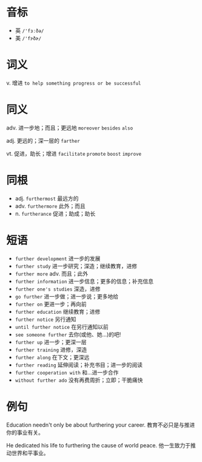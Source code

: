 # 音标

- 英 `/'fɜːðə/`
- 美 `/'fɝðɚ/`

# 词义

v. 增进
`to help something progress or be successful`

# 同义

adv. 进一步地；而且；更远地
`moreover` `besides` `also`

adj. 更远的；深一层的
`farther`

vt. 促进，助长；增进
`facilitate` `promote` `boost` `improve`

# 同根

- adj. `furthermost` 最远方的
- adv. `furthermore` 此外；而且
- n. `furtherance` 促进；助成；助长

# 短语

- `further development` 进一步的发展
- `further study` 进一步研究；深造；继续教育，进修
- `further more` adv. 而且；此外
- `further information` 进一步信息；更多的信息；补充信息
- `further one's studies` 深造，进修
- `go further` 进一步做；进一步说；更多地给
- `further on` 更进一步；再向前
- `further education` 继续教育；进修
- `further notice` 另行通知
- `until further notice` 在另行通知以前
- `see someone further` 去你(或他、她…)的吧!
- `further up` 进一步；更深一层
- `further training` 进修，深造
- `further along` 在下文；更深远
- `further reading` 延伸阅读；补充书目；进一步的阅读
- `further cooperation with` 和…进一步合作
- `without further ado` 没有再费周折；立即；干脆痛快

# 例句

Education needn't only be about furthering your career.
教育不必只是与推进你的事业有关。

He dedicated his life to furthering the cause of world peace.
他一生致力于推动世界和平事业。


